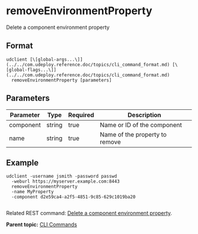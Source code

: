# removeEnvironmentProperty

Delete a component environment property

## Format

```
udclient [\[global-args...\]](../../com.udeploy.reference.doc/topics/cli_command_format.md) [\[global-flags...\]](../../com.udeploy.reference.doc/topics/cli_command_format.md)
  removeEnvironmentProperty [parameters]
```

## Parameters

|Parameter|Type|Required|Description|
|---------|----|--------|-----------|
|component|string|true|Name or ID of the component|
|name|string|true|Name of the property to remove|

## Example

```
udclient -username jsmith -password passwd 
  -weburl https://myserver.example.com:8443
  removeEnvironmentProperty 
  -name MyProperty 
  -component d2e59ca4-a2f5-4851-9c85-629c1019ba20
  
```

Related REST command: [Delete a component environment property](rest_cli_component_removeenvprop_delete.md).

**Parent topic:** [CLI Commands](../../com.udeploy.reference.doc/topics/cli_commands.md)

